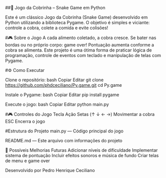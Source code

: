 ##🐍 Jogo da Cobrinha – Snake Game em Python

Este é um clássico Jogo da Cobrinha (Snake Game) desenvolvido em Python utilizando a biblioteca Pygame.
O objetivo é simples e viciante: controle a cobra, colete a comida e evite colisões!

#🎮 Sobre o Jogo
A cada alimento coletado, a cobra cresce.
Se bater nas bordas ou no próprio corpo: game over!
Pontuação aumenta conforme a cobra se alimenta.
Este projeto é uma ótima forma de praticar lógica de programação, controle de eventos com teclado e manipulação de telas com Pygame.

#⚙️ Como Executar

Clone o repositório:
bash
Copiar
Editar
git clone https://github.com/phdceciliano/Py.game.git
cd Py.game

Instale o Pygame:
bash
Copiar
Editar
pip install pygame

Execute o jogo:
bash
Copiar
Editar
python main.py

#🎮 Controles do Jogo
Tecla	Ação
Setas (↑ ↓ ← →)	Movimentar a cobra
ESC	Encerra o jogo

#Estrutura do Projeto
main.py — Código principal do jogo

README.md — Este arquivo com informações do projeto

🚀 Possíveis Melhorias Futuras
Adicionar níveis de dificuldade
Implementar sistema de pontuação
Incluir efeitos sonoros e música de fundo
Criar telas de menu e game over

Desenvolvido por Pedro Henrique Ceciliano
